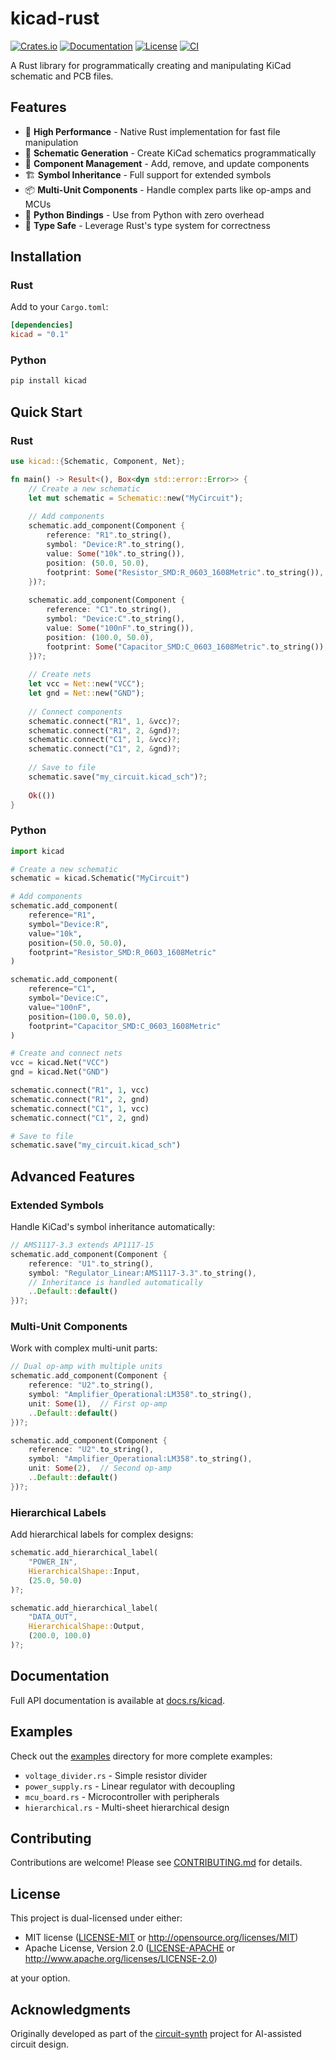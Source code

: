 # kicad-rust

[![Crates.io](https://img.shields.io/crates/v/kicad.svg)](https://crates.io/crates/kicad)
[![Documentation](https://docs.rs/kicad/badge.svg)](https://docs.rs/kicad)
[![License](https://img.shields.io/crates/l/kicad.svg)](https://github.com/circuit-synth/kicad-rust#license)
[![CI](https://github.com/circuit-synth/kicad-rust/workflows/CI/badge.svg)](https://github.com/circuit-synth/kicad-rust/actions)

A Rust library for programmatically creating and manipulating KiCad schematic and PCB files.

## Features

- 🚀 **High Performance** - Native Rust implementation for fast file manipulation
- 📝 **Schematic Generation** - Create KiCad schematics programmatically
- 🔧 **Component Management** - Add, remove, and update components
- 🏗️ **Symbol Inheritance** - Full support for extended symbols
- 📦 **Multi-Unit Components** - Handle complex parts like op-amps and MCUs
- 🐍 **Python Bindings** - Use from Python with zero overhead
- 🎯 **Type Safe** - Leverage Rust's type system for correctness

## Installation

### Rust

Add to your `Cargo.toml`:

```toml
[dependencies]
kicad = "0.1"
```

### Python

```bash
pip install kicad
```

## Quick Start

### Rust

```rust
use kicad::{Schematic, Component, Net};

fn main() -> Result<(), Box<dyn std::error::Error>> {
    // Create a new schematic
    let mut schematic = Schematic::new("MyCircuit");
    
    // Add components
    schematic.add_component(Component {
        reference: "R1".to_string(),
        symbol: "Device:R".to_string(),
        value: Some("10k".to_string()),
        position: (50.0, 50.0),
        footprint: Some("Resistor_SMD:R_0603_1608Metric".to_string()),
    })?;
    
    schematic.add_component(Component {
        reference: "C1".to_string(),
        symbol: "Device:C".to_string(),
        value: Some("100nF".to_string()),
        position: (100.0, 50.0),
        footprint: Some("Capacitor_SMD:C_0603_1608Metric".to_string()),
    })?;
    
    // Create nets
    let vcc = Net::new("VCC");
    let gnd = Net::new("GND");
    
    // Connect components
    schematic.connect("R1", 1, &vcc)?;
    schematic.connect("R1", 2, &gnd)?;
    schematic.connect("C1", 1, &vcc)?;
    schematic.connect("C1", 2, &gnd)?;
    
    // Save to file
    schematic.save("my_circuit.kicad_sch")?;
    
    Ok(())
}
```

### Python

```python
import kicad

# Create a new schematic
schematic = kicad.Schematic("MyCircuit")

# Add components
schematic.add_component(
    reference="R1",
    symbol="Device:R",
    value="10k",
    position=(50.0, 50.0),
    footprint="Resistor_SMD:R_0603_1608Metric"
)

schematic.add_component(
    reference="C1",
    symbol="Device:C",
    value="100nF",
    position=(100.0, 50.0),
    footprint="Capacitor_SMD:C_0603_1608Metric"
)

# Create and connect nets
vcc = kicad.Net("VCC")
gnd = kicad.Net("GND")

schematic.connect("R1", 1, vcc)
schematic.connect("R1", 2, gnd)
schematic.connect("C1", 1, vcc)
schematic.connect("C1", 2, gnd)

# Save to file
schematic.save("my_circuit.kicad_sch")
```

## Advanced Features

### Extended Symbols

Handle KiCad's symbol inheritance automatically:

```rust
// AMS1117-3.3 extends AP1117-15
schematic.add_component(Component {
    reference: "U1".to_string(),
    symbol: "Regulator_Linear:AMS1117-3.3".to_string(),
    // Inheritance is handled automatically
    ..Default::default()
})?;
```

### Multi-Unit Components

Work with complex multi-unit parts:

```rust
// Dual op-amp with multiple units
schematic.add_component(Component {
    reference: "U2".to_string(),
    symbol: "Amplifier_Operational:LM358".to_string(),
    unit: Some(1),  // First op-amp
    ..Default::default()
})?;

schematic.add_component(Component {
    reference: "U2".to_string(),
    symbol: "Amplifier_Operational:LM358".to_string(),
    unit: Some(2),  // Second op-amp
    ..Default::default()
})?;
```

### Hierarchical Labels

Add hierarchical labels for complex designs:

```rust
schematic.add_hierarchical_label(
    "POWER_IN",
    HierarchicalShape::Input,
    (25.0, 50.0)
)?;

schematic.add_hierarchical_label(
    "DATA_OUT",
    HierarchicalShape::Output,
    (200.0, 100.0)
)?;
```

## Documentation

Full API documentation is available at [docs.rs/kicad](https://docs.rs/kicad).

## Examples

Check out the [examples](https://github.com/circuit-synth/kicad-rust/tree/main/examples) directory for more complete examples:

- `voltage_divider.rs` - Simple resistor divider
- `power_supply.rs` - Linear regulator with decoupling
- `mcu_board.rs` - Microcontroller with peripherals
- `hierarchical.rs` - Multi-sheet hierarchical design

## Contributing

Contributions are welcome! Please see [CONTRIBUTING.md](https://github.com/circuit-synth/kicad-rust/blob/main/CONTRIBUTING.md) for details.

## License

This project is dual-licensed under either:

- MIT license ([LICENSE-MIT](LICENSE-MIT) or http://opensource.org/licenses/MIT)
- Apache License, Version 2.0 ([LICENSE-APACHE](LICENSE-APACHE) or http://www.apache.org/licenses/LICENSE-2.0)

at your option.

## Acknowledgments

Originally developed as part of the [circuit-synth](https://github.com/circuit-synth/circuit-synth) project for AI-assisted circuit design.